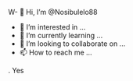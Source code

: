 W- 👋 Hi, I’m @Nosibulelo88
- 👀 I’m interested in ...
- 🌱 I’m currently learning ...
- 💞️ I’m looking to collaborate on ...
- 📫 How to reach me ...

<!---
Nosibulelo88/Nosibulelo88 is a ✨ special ✨ repository because its `README.md` (this file) appears on your GitHub profile.
You can click the Preview link to take a look at your changes.
--->. Yes
